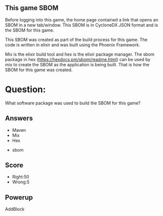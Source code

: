 ## This game SBOM
Before logging into this game,
the home page contained a link
that opens an SBOM in a new tab/window.
This SBOM is in CycloneDX JSON format
and is the SBOM for this game.

This SBOM was created as part of the
build process for this game.
The code is written in elixir and
was built using the Phoenix Framework.

Mix is the elixir build tool
and hex is the elixir package manager.
The sbom package in hex
(https://hexdocs.pm/sbom/readme.html)
can be used
by mix to create the SBOM as the
application is being built.
That is how the SBOM
for this game was created.

# Question:
What software package was used to build the SBOM for this game?

## Answers
- Maven
- Mix
- Hex
* sbom

## Score
- Right:50
- Wrong:5

## Powerup
AddBlock
